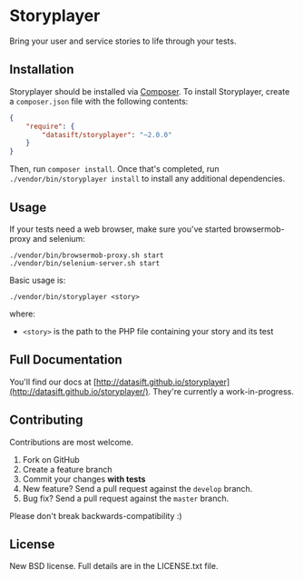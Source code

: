 # Storyplayer

Bring your user and service stories to life through your tests.

## Installation

Storyplayer should be installed via [Composer](http://getcomposer.org/). To install Storyplayer, create a `composer.json` file with the following contents:

```json
{
    "require": {
        "datasift/storyplayer": "~2.0.0"
    }
}
```

Then, run `composer install`. Once that's completed, run `./vendor/bin/storyplayer install` to install any additional dependencies.

## Usage

If your tests need a web browser, make sure you've started browsermob-proxy and selenium:

```
./vendor/bin/browsermob-proxy.sh start
./vendor/bin/selenium-server.sh start
```

Basic usage is:

```
./vendor/bin/storyplayer <story>
```

where:

* `<story>` is the path to the PHP file containing your story and its test

## Full Documentation

You'll find our docs at [http://datasift.github.io/storyplayer](http://datasift.github.io/storyplayer/). They're currently a work-in-progress.

## Contributing

Contributions are most welcome.

1. Fork on GitHub
2. Create a feature branch
3. Commit your changes __with tests__
4. New feature? Send a pull request against the `develop` branch.
5. Bug fix? Send a pull request against the `master` branch.

Please don't break backwards-compatibility :)

## License

New BSD license.  Full details are in the LICENSE.txt file.
